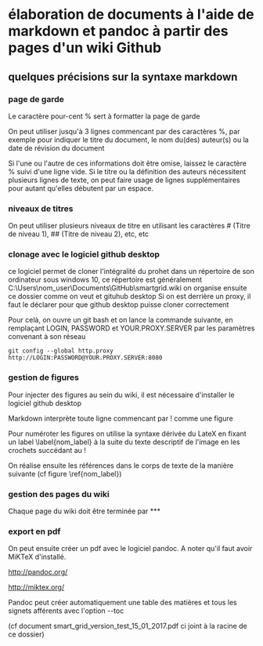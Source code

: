 # élaboration de documents à l'aide de markdown et pandoc à partir des pages d'un wiki Github
## quelques précisions sur la syntaxe markdown

### page de garde
Le caractère pour-cent % sert à formatter la page de garde

On peut utiliser jusqu'à 3 lignes commencant par des caractères %, par exemple pour indiquer le titre du document, le nom du(des) auteur(s) ou la date de révision du document

Si l'une ou l'autre de ces informations doit être omise, laissez le caractère % suivi d'une ligne vide. Si le titre ou la définition des auteurs nécessitent plusieurs lignes de texte, on peut faire usage de lignes supplémentaires pour autant qu'elles débutent par un espace.

### niveaux de titres

On peut utiliser plusieurs niveaux de titre en utilisant les caractères # (Titre de niveau 1), ## (Titre de niveau 2), etc, etc

### clonage avec le logiciel github desktop

ce logiciel permet de cloner l'intégralité du prohet dans un répertoire de son ordinateur
sous windows 10, ce répertoire est généralement C:\Users\nom_user\Documents\GitHub\smartgrid.wiki
on organise ensuite ce dossier comme on veut et gituhub desktop 
Si on est derrière un proxy, il faut le déclarer pour que github desktop puisse cloner correctement 

Pour celà, on ouvre un git bash et on lance la commande suivante, en remplaçant LOGIN, PASSWORD et YOUR.PROXY.SERVER par les paramètres convenant à son réseau

~~~~~~~ { .bash }
git config --global http.proxy http://LOGIN:PASSWORD@YOUR.PROXY.SERVER:8080
~~~~~~~


### gestion de figures
Pour injecter des figures au sein du wiki, il est nécessaire d'installer le logiciel github desktop

Markdown interprète toute ligne commencant par ! comme une figure

Pour numéroter les figures on utilise la syntaxe dérivée du LateX en fixant un label \label{nom_label} à la suite du texte descriptif de l'image en les crochets succédant au ! 

On réalise ensuite les références dans le corps de texte de la manière suivante (cf figure \ref{nom_label})

### gestion des pages du wiki

Chaque page du wiki doit être terminée par ***

### export en pdf

On peut ensuite créer un pdf avec le logiciel pandoc. A noter qu'il faut avoir MiKTeX d'installé.

http://pandoc.org/

http://miktex.org/


Pandoc peut créer automatiquement une table des matières et tous les signets afférents avec l'option --toc

(cf document smart_grid_version_test_15_01_2017.pdf ci joint à la racine de ce dossier)
